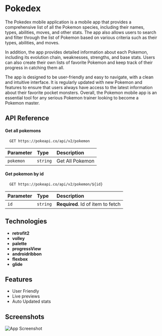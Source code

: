 
# Pokedex

The Pokedex mobile application is a mobile app that provides a comprehensive list of all the Pokemon species, including their names, types, abilities, moves, and other stats. The app also allows users to search and filter through the list of Pokemon based on various criteria such as their types, abilities, and moves.

In addition, the app provides detailed information about each Pokemon, including its evolution chain, weaknesses, strengths, and base stats. Users can also create their own lists of favorite Pokemon and keep track of their progress in catching them all.

The app is designed to be user-friendly and easy to navigate, with a clean and intuitive interface. It is regularly updated with new Pokemon and features to ensure that users always have access to the latest information about their favorite pocket monsters. Overall, the Pokemon mobile app is an essential tool for any serious Pokemon trainer looking to become a Pokemon master.


## API Reference

#### Get all pokemons

```http
  GET https://pokeapi.co/api/v2/pokemon
```

| Parameter | Type     | Description                |
| :-------- | :------- | :------------------------- |
| `pokemon` | `string` | Get All Pokemon |

#### Get pokemon by id

```http
  GET https://pokeapi.co/api/v2/pokemon/${id}
```

| Parameter | Type     | Description                       |
| :-------- | :------- | :-------------------------------- |
| `id`      | `string` | **Required**. Id of item to fetch |




## Technologies

- **retrofit2** 
- **volley**
- **palette**
- **progressView**
- **androidribbon**
- **flexbox**
- **glide**


## Features

- User Friendly
- Live previews
- Auto Updated stats



## Screenshots

![App Screenshot](https://repository-images.githubusercontent.com/268501098/50008280-a449-11ea-8f5d-68347e775dbb)

